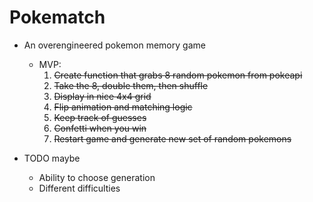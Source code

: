 # Pokematch

- An overengineered pokemon memory game
  - MVP:
	1. ~~Create function that grabs 8 random pokemon from pokeapi~~
	2. ~~Take the 8, double them, then shuffle~~
	3. ~~Display in nice 4x4 grid~~
	3. ~~Flip animation and matching logic~~
	4. ~~Keep track of guesses~~
	5. ~~Confetti when you win~~
	6. ~~Restart game and generate new set of random pokemons~~

- TODO maybe
  - Ability to choose generation
  - Different difficulties
